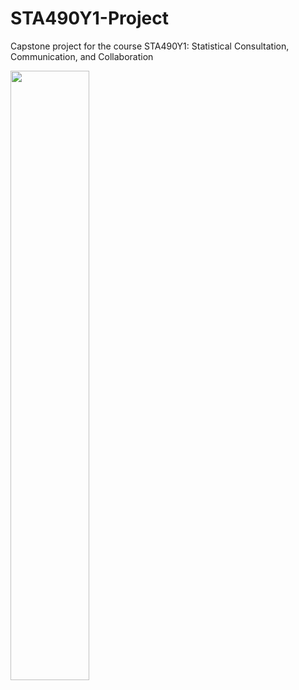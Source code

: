 # STA490Y1-Project
Capstone project for the course STA490Y1: Statistical Consultation, Communication, and Collaboration


<img src="https://user-images.githubusercontent.com/66647718/202897301-b404f660-0d6c-4791-897c-88f582b4e61b.jpg" width="50%">
